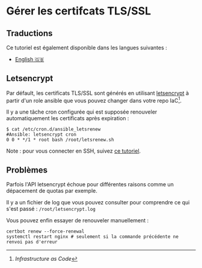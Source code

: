 # Gérer les certifcats TLS/SSL

## Traductions

Ce tutoriel est également disponible dans les langues suivantes :
* [English 🇬🇧](../../../tutorials/tls.md)

## Letsencrypt

Par défault, les certificats TLS/SSL sont générés en utilisant [letsencrypt](https://letsencrypt.org/) à partir d'un role ansible que vous pouvez changer dans votre repo IaC[^1].

Il y a une tâche cron configurée qui est supposée renouveler automatiquement les certificats après expiration :

```shell
$ cat /etc/cron.d/ansible_letsrenew 
#Ansible: letsencrypt cron
0 0 * */1 * root bash /root/letsrenew.sh
```

Note : pour vous connecter en SSH, suivez [ce tutoriel](./ssh.md).

[^1]: _Infrastructure as Code_

## Problèmes

Parfois l'API letsencrypt échoue pour différentes raisons comme un dépacement de quotas par exemple.

Il y a un fichier de log que vous pouvez consulter pour comprendre ce qui s'est passé : `/root/letsencrypt.log`

Vous pouvez enfin essayer de renouveler manuellement :

```shell
certbot renew --force-renewal
systemctl restart nginx # seulement si la commande précédente ne renvoi pas d'erreur
```
